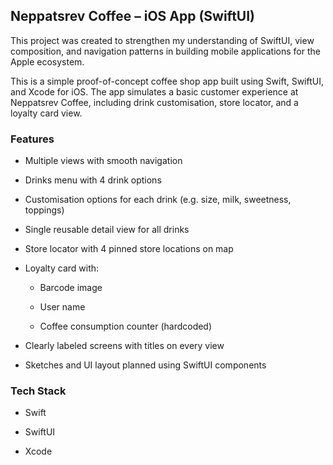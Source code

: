 ## Neppatsrev Coffee – iOS App (SwiftUI)
This project was created to strengthen my understanding of SwiftUI, view composition, and navigation patterns in building mobile applications for the Apple ecosystem.

This is a simple proof-of-concept coffee shop app built using Swift, SwiftUI, and Xcode for iOS. The app simulates a basic customer experience at Neppatsrev Coffee, including drink customisation, store locator, and a loyalty card view.

### Features
- Multiple views with smooth navigation

- Drinks menu with 4 drink options

- Customisation options for each drink (e.g. size, milk, sweetness, toppings)

- Single reusable detail view for all drinks

- Store locator with 4 pinned store locations on map

- Loyalty card with:

  - Barcode image

  - User name

  - Coffee consumption counter (hardcoded)

- Clearly labeled screens with titles on every view

- Sketches and UI layout planned using SwiftUI components

### Tech Stack
- Swift

- SwiftUI

- Xcode
